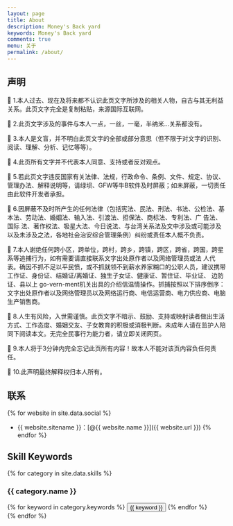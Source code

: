 ```yaml
---
layout: page
title: About
description: Money's Back yard
keywords: Money's Back yard
comments: true
menu: 关于
permalink: /about/
---
```

## 声明

	1.本人过去、现在及将来都不认识此页文字所涉及的相关人物，自古与其无利益关系。此页文字完全是复制粘贴，来源国际互联网。

	2.此页文字涉及的事件与本人一点，一丝，一毫，半纳米…关系都没有。

	3.本人是文盲，并不明白此页文字的全部或部分意思（但不限于对文字的识别、阅读、理解、分析、记忆等等）。

	4.此页所有文字并不代表本人同意、支持或者反对观点。

	5.若此页文字违反国家有关法律、法规，行政命令、条例、文件、规定、协议、管理办法、解释说明等，请绿坝、GFW等牛B软件及时屏蔽；如未屏蔽，一切责任由此软件开发者承担。

	6.因屏蔽不及时所产生的任何法律（包括宪法、民法、刑法、书法、公检法、基本法、劳动法、婚姻法、输入法、引渡法、担保法、商标法、专利法、广 告法、国际 法、著作权法、吸星大法、今日说法、与台湾关系法及文中涉及或可能涉及以及未涉及之法，各地社会治安综合管理条例）纠纷或责任本人概不负责。

	7.本人谢绝任何跨小区，跨单位，跨村，跨乡，跨镇，跨区，跨省，跨国，跨星系等追捕行为，如有需要请直接联系文字出处原作者以及网络管理员或法 人代表。确因不抓不足以平民愤，或不抓就领不到薪水养家糊口的公职人员，建议携带工作证、身份证、结婚证/离婚证、独生子女证、健康证、暂住证、毕业证、 边防证、县以上 go-vern-ment机关出具的介绍信温情操作。抓捕按照以下排序倒序：文字出处原作者以及网络管理员以及网络运行商、电信运营商、电力供应商、电脑生产销售商。

	8.人生有风险，入世需谨慎。此页文字不暗示、鼓励、支持或映射读者做出生活方式、工作态度、婚姻交友、子女教育的积极或消极判断。未成年人请在监护人陪同下阅读本文。无完全民事行为能力者，请立即关闭网页。

	9.本人将于3分钟内完全忘记此页所有内容！故本人不能对该页内容负任何责任。

	10.此声明最终解释权归本人所有。

## 联系

{% for website in site.data.social %}
* {{ website.sitename }}：[@{{ website.name }}]({{ website.url }})
{% endfor %}

## Skill Keywords

{% for category in site.data.skills %}
### {{ category.name }}
<div class="btn-inline">
{% for keyword in category.keywords %}
<button class="btn btn-outline" type="button">{{ keyword }}</button>
{% endfor %}
</div>
{% endfor %}
